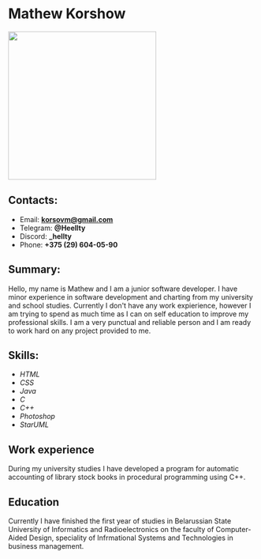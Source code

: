 # Mathew Korshow

<img src="https://github.com/Helltu/rsschool-cv/assets/109632043/3fbe7fda-a4d9-4298-b93c-8a1ce9873302" width=300 heaight = 300>

## Contacts:
* Email: **korsovm@gmail.com**
* Telegram: **@Heellty**
* Discord: **_hellty**
* Phone: **+375 (29) 604-05-90**

## Summary:
Hello, my name is Mathew and I am a junior software developer. I have minor experience in software development and charting from my university and school studies. Currently I don't have any work expierience, however I am trying to spend as much time as I can on self education to improve my professional skills. I am a very punctual and reliable person and I am ready to work hard on any project provided to me.

## Skills:
* *HTML*
* *CSS*
* *Java*
* *C*
* *C++*
* *Photoshop*
* *StarUML*

## Work experience
During my university studies I have developed a program for automatic accounting of library stock books in procedural programming using C++.

## Education
Currently I have finished the first year of studies in Belarussian State University of Informatics and Radioelectronics on the faculty of Computer-Aided Design, speciality of Infrmational Systems and Technologies in business management.
